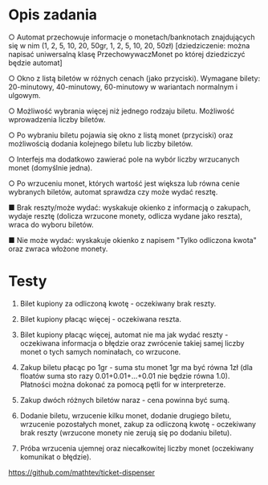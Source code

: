 # Opis zadania

○ Automat przechowuje informacje o monetach/banknotach znajdujących się w
nim (1, 2, 5, 10, 20, 50gr, 1, 2, 5, 10, 20, 50zł) [dziedziczenie: można napisać
uniwersalną klasę PrzechowywaczMonet po której dziedziczyć będzie automat]

○ Okno z listą biletów w różnych cenach (jako przyciski). Wymagane bilety:
20-minutowy, 40-minutowy, 60-minutowy w wariantach normalnym i ulgowym.

○ Możliwość wybrania więcej niż jednego rodzaju biletu. Możliwość
wprowadzenia liczby biletów.

○ Po wybraniu biletu pojawia się okno z listą monet (przyciski) oraz
możliwością dodania kolejnego biletu lub liczby biletów.

○ Interfejs ma dodatkowo zawierać pole na wybór liczby wrzucanych
monet (domyślnie jedna).

○ Po wrzuceniu monet, których wartość jest większa lub równa cenie
wybranych biletów, automat sprawdza czy może wydać resztę.

■ Brak reszty/może wydać: wyskakuje okienko z informacją o zakupach, wydaje
resztę (dolicza wrzucone monety, odlicza wydane jako reszta), wraca do
wyboru biletów.

■ Nie może wydać: wyskakuje okienko z napisem "Tylko odliczona kwota"
oraz zwraca włożone monety.

# Testy

1. Bilet kupiony za odliczoną kwotę - oczekiwany brak reszty.

2. Bilet kupiony płacąc więcej - oczekiwana reszta.

3. Bilet kupiony płacąc więcej, automat nie ma jak wydać reszty - oczekiwana
informacja o błędzie oraz zwrócenie takiej samej liczby monet o tych
samych nominałach, co wrzucone.

4. Zakup biletu płacąc po 1gr - suma stu monet 1gr ma być równa 1zł (dla floatów
suma sto razy 0.01+0.01+...+0.01 nie będzie równa 1.0). Płatności można dokonać
za pomocą pętli for w interpreterze.

5. Zakup dwóch różnych biletów naraz - cena powinna być sumą.

6. Dodanie biletu, wrzucenie kilku monet, dodanie drugiego biletu, wrzucenie
pozostałych monet, zakup za odliczoną kwotę - oczekiwany brak reszty
(wrzucone monety nie zerują się po dodaniu biletu).

7. Próba wrzucenia ujemnej oraz niecałkowitej liczby monet (oczekiwany komunikat
o błędzie).

https://github.com/mathtev/ticket-dispenser
